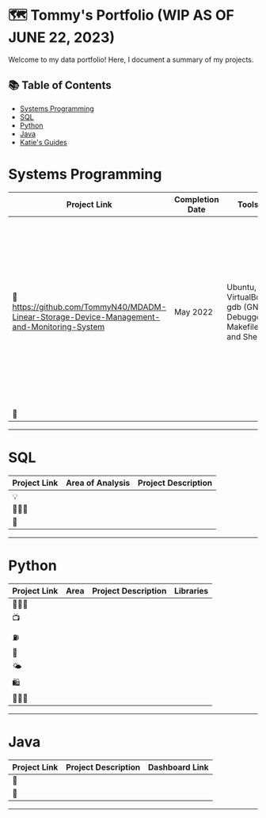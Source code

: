 # 🗺 Tommy's Portfolio (WIP AS OF JUNE 22, 2023)

Welcome to my data portfolio! Here, I document a summary of my projects. 

## 📚 Table of Contents
- [Systems Programming](#systems-programming)
- [SQL](#sql)
- [Python](#python)
- [Java](#Java)
- [Katie's Guides](#katies-guides)

# Systems Programming

| Project Link | Completion Date | Tools | Project Description | 
|---|---|---|---|
| 🚗 https://github.com/TommyN40/MDADM-Linear-Storage-Device-Management-and-Monitoring-System | May 2022 | Ubuntu, VirtualBox, gdb (GNU Debugger), Makefile, and Shell |This project involved the development of robust system utilities designed to efficiently manage and monitor linear storage devices using the JBOD architecture within the Linux environment.
| 🐶 

***

# SQL

| Project Link | Area of Analysis | Project Description | 
|---|---|---|
| 💡 
| 👩🏻‍⚕️ 
| 🦠 

***

# Python

| Project Link | Area | Project Description | Libraries |    
|---|---|---|---|
| 👩🏻‍💻 
| 📺 
| ⛽️ 
| 🍷  
| 🌤 
| 🛍 
| 🏃🏻‍♀️ 

***

# Java

| Project Link | Project Description | Dashboard Link |
|---|---|---|
| 🦄 
| 🦠 

***
